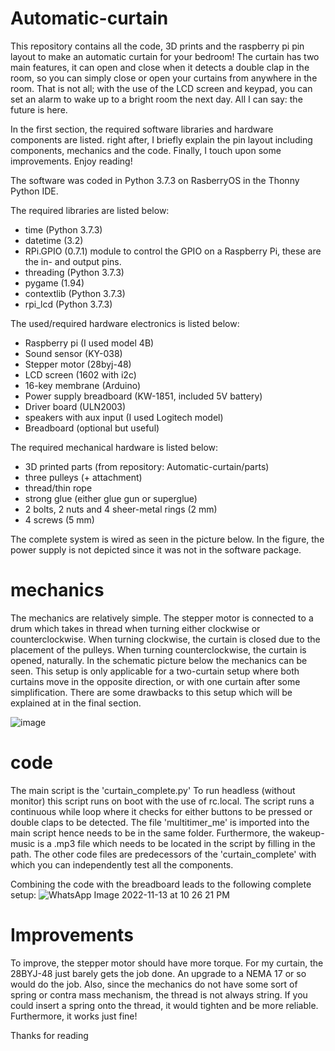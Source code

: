 # Automatic-curtain

This repository contains all the code, 3D prints and the raspberry pi pin layout to make an automatic curtain for your bedroom! The curtain has two main features, it can open and close when it detects a double clap in the room, so you can simply close or open your curtains from anywhere in the room. That is not all; with the use of the LCD screen and keypad, you can set an alarm to wake up to a bright room the next day. All I can say: the future is here.

In the first section, the required software libraries and hardware components are listed. right after, I briefly explain the pin layout including components, mechanics and the code. Finally, I touch upon some improvements. Enjoy reading!

The software was coded in Python 3.7.3 on RasberryOS in the Thonny Python IDE. 

The required libraries are listed below:
- time (Python 3.7.3)
- datetime (3.2)
- RPi.GPIO (0.7.1) module to control the GPIO on a Raspberry Pi, these are the in- and output pins.
- threading (Python 3.7.3)
- pygame (1.94)
- contextlib (Python 3.7.3)
- rpi_lcd (Python 3.7.3)

The used/required hardware electronics is listed below:
- Raspberry pi (I used model 4B)
- Sound sensor (KY-038)
- Stepper motor (28byj-48)
- LCD screen (1602 with i2c)
- 16-key membrane (Arduino)
- Power supply breadboard (KW-1851, included 5V battery)
- Driver board (ULN2003)
- speakers with aux input (I used Logitech model)
- Breadboard (optional but useful)

The required mechanical hardware is listed below:
- 3D printed parts (from repository: Automatic-curtain/parts)
- three pulleys (+ attachment)
- thread/thin rope 
- strong glue (either glue gun or superglue)
- 2 bolts, 2 nuts and 4 sheer-metal rings (2 mm)
- 4 screws (5 mm)

The complete system is wired as seen in the picture below. In the figure, the power supply is not depicted since it was not in the software package. 

# mechanics
The mechanics are relatively simple. The stepper motor is connected to a drum which takes in thread when turning either clockwise or counterclockwise. When turning clockwise, the curtain is closed due to the placement of the pulleys. When turning counterclockwise, the curtain is opened, naturally. In the schematic picture below the mechanics can be seen. This setup is only applicable for a two-curtain setup where both curtains move in the opposite direction, or with one curtain after some simplification. There are some drawbacks to this setup which will be explained at in the final section. 


![image](https://user-images.githubusercontent.com/73174827/201544926-d9e7e161-2569-4e73-92ee-2b99edbd5088.png)


# code
The main script is the 'curtain_complete.py' To run headless (without monitor) this script runs on boot with the use of rc.local. The script runs a continuous while loop where it checks for either buttons to be pressed or double claps to be detected. The file 'multitimer_me' is imported into the main script hence needs to be in the same folder. Furthermore, the wakeup-music is a .mp3 file which needs to be located in the script by filling in the path. The other code files are predecessors of the 'curtain_complete' with which you can independently test all the components.

Combining the code with the breadboard leads to the following complete setup:
![WhatsApp Image 2022-11-13 at 10 26 21 PM](https://user-images.githubusercontent.com/73174827/201545389-346c96aa-932f-46da-9820-42681a13d0d3.jpeg)

# Improvements
To improve, the stepper motor should have more torque. For my curtain, the 28BYJ-48 just barely gets the job done. An upgrade to a NEMA 17 or so would do the job. Also, since the mechanics do not have some sort of spring or contra mass mechanism, the thread is not always string. If you could insert a spring onto the thread, it would tighten and be more reliable. Furthermore, it works just fine!

Thanks for reading






